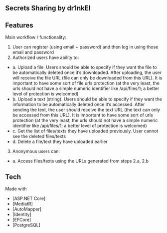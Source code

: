 ## Secrets Sharing by dr1nkEl
## Features

Main workflow / functionality:
1. User can register (using email + password) and then log in using those email and password
2. Authorized users have ability to:
- a. Upload a file. Users should be able to specify if they want the file to be automatically deleted
once it’s downloaded. After uploading, the user will receive the file URL (file can only be
downloaded from this URL). It is important to have some sort of file urls protection (at the very
least, the urls should not have a simple numeric identifier like /api/files/1; a better level of
protection is welcomed)
- b. Upload a text (string). Users should be able to specify if they want the information to be
automatically deleted once it’s accessed. After sending the text, the user should receive the
text URL (the text can only be accessed from this URL). It is important to have some sort of urls
protection (at the very least, the urls should not have a simple numeric identifier like /api/files/1;
a better level of protection is welcomed)
- c. Get the list of files/texts they have uploaded previously. User cannot see the deleted files/texts
- d. Delete a file/text they have uploaded earlier
3. Anonymous users can:
- a. Access files/texts using the URLs generated from steps 2.a, 2.b

## Tech
Made with
- [ASP.NET Core] 
- [MediatR]
- [AutoMapper]
- [Identity] 
- [EFCore]
- [PostgreSQL]
